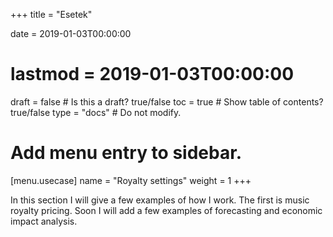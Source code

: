 +++
title = "Esetek"

date = 2019-01-03T00:00:00
# lastmod = 2019-01-03T00:00:00

draft = false  # Is this a draft? true/false
toc = true  # Show table of contents? true/false
type = "docs"  # Do not modify.

# Add menu entry to sidebar.
[menu.usecase]
  name = "Royalty settings"
  weight = 1
+++

In this section I will give a few examples of how I work.  The first is music royalty pricing. Soon I will add a few examples of forecasting and economic impact analysis.

